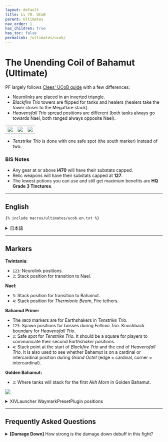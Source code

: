 ```yaml
---
layout: default
title: Lv 70. UCoB
parent: Ultimates
nav_order: 1
has_children: true
has_toc: false
permalink: /ultimates/ucob/
---
```


# The Unending Coil of Bahamut (Ultimate)

PF largely follows [Clees' UCoB guide](https://clees.me/guides/ucob/) with a
few differences:

- Neurolinks are placed in an inverted triangle.
- *Blackfire Trio* towers are flipped for tanks and healers (healers take the
  tower closer to the Megaflare stack).
- *Heavensfall Trio* spread positions are different (both tanks always go
  towards Nael, both ranged always opposite Nael).
<table>
  <tr>
    <td>
      <img src="{{site.baseurl}}/images/ultimates/ucob/03/heavensfall_02a.jpg">
    </td>
    <td>
      <img src="{{site.baseurl}}/images/ultimates/ucob/03/heavensfall_02b.jpg">
    </td>
    <td>
      <img src="{{site.baseurl}}/images/ultimates/ucob/03/heavensfall_02c.jpg">
    </td>
  </tr>
</table>

- *Tenstrike Trio* is done with one safe spot (the south marker) instead of two.

### BiS Notes

- Any gear at or above **i470** will have their substats capped.
- Relic weapons will have their substats capped at **127**.
- The lowest potions you can use and still get maximum benefits are **HQ Grade 
  3 Tinctures**.

---

## English

```
{% include macros/ultimates/ucob.en.txt %}
```

<details markdown=block>
<summary>日本語</summary>

```
{% include macros/ultimates/ucob.jp.txt %}
```

</details>

---

## Markers

**Twintania:**
- `123`: Neurolink positions.
- `3`: Stack position for transition to Nael.

**Nael:**
- `3`: Stack position for transition to Bahamut.
- `4`: Stack position for *Thermionic Beam*, Fire tethers.

**Bahamut Prime:**
- The `ABCD` markers are for Earthshakers in *Tenstrike Trio*.
- `123`: Spawn positions for bosses during *Fellruin Trio*. Knockback boundary
  for *Heavensfall Trio*.
- `3`: Safe spot for *Tenstrike Trio*. It should be a square for players to
  communicate their second *Earthshaker* positions.
- `4`: Stack point at the start of *Blackfire Trio* and the end of *Heavensfall
  Trio*. It is also used to see whether Bahamut is on a cardinal or 
  intercardinal position during *Grand Octet* (edge = cardinal, corner = 
  intercardinal).

**Golden Bahamut:**
- `3`: Where tanks will stack for the first *Akh Morn* in Golden Bahamut.

![]({{site.baseurl}}/images/ultimates/ucob/markers.jpg)
<details markdown=block>
<summary>XIVLauncher WaymarkPresetPlugin positions</summary>

```json
{
  "Name":"UCoB",
  "MapID":280,
  "A":{"X":-11.472,"Y":0.0,"Z":-16.383,"ID":0,"Active":true},
  "B":{"X":11.47153,"Y":0.0,"Z":-16.383,"ID":1,"Active":true},
  "C":{"X":19.31852,"Y":0.0,"Z":5.176381,"ID":2,"Active":true},
  "D":{"X":-19.319,"Y":0.0,"Z":5.176,"ID":3,"Active":true},
  "One":{"X":-7.57,"Y":0.0,"Z":-4.38,"ID":4,"Active":true},
  "Two":{"X":7.57,"Y":0.0,"Z":-4.38,"ID":5,"Active":true},
  "Three":{"X":0.0,"Y":0.0,"Z":8.75,"ID":6,"Active":true},
  "Four":{"X":0.0,"Y":0.0,"Z":0.0,"ID":7,"Active":true}
}
```

</details>

---

## Frequently Asked Questions

<details markdown=block>
<summary><b>[Damage Down]</b> How strong is the damage down debuff in this
fight?</summary>
<table>
  <tr>
    <td>
      <p>There aren't many mechanics that apply Damage Down debuffs for failure
      in this encounter, but the ones that do lower a player's damage by
      <b>50%</b>.</p>
    </td>
  </tr>
</table>
</details>

<script data-goatcounter="https://tuufless.goatcounter.com/count"
        async src="//gc.zgo.at/count.js"></script>

